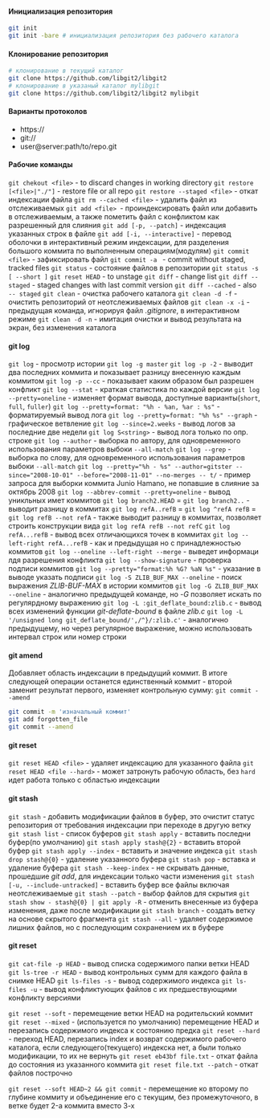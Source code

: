 #### Инициализация репозитория

```sh
git init
git init -bare # инициализация репозитория без рабочего каталога
```

#### Клонирование репозитория

```sh
# клонирование в текущий каталог
git clone https://github.com/libgit2/libgit2
# клонирование в указаный каталог mylibgit
git clone https://github.com/libgit2/libgit2 mylibgit
```

#### Варианты протоколов

- https://
- git://
- user@server:path/to/repo.git

#### Рабочие команды

`git chekout <file>` - to discard changes in working directory
`git restore [<file>|"./"]` - restore file or all repo
`git restore --staged <file>` - откат индексации файла
`git rm --cached <file>` - удалить файл из отслеживаемых
`git add <file> `- проиндексировать файл или добавить в отслеживаемым, а также пометить файл с конфликтом как разрешенный для слияния
`git add [-p, --patch]` - индексация указанных строк в файле
`git add [-i, --interactive]` - перевод оболочки в интерактивный режим индексации, для разделения большого коммита по выполненным операциям(модулям)
`git commit <file>` - зафиксировать файл
`git commit -a ` - commit without staged, tracked files
`git status` - состояние файлов в репозитории
`git status -s [ --short ]`
`git reset HEAD` - to unstage
`git diff` - change list
`git diff --staged` - staged changes with last commit version
`git diff --cached` - also `-- staged`
`git clean` - очистка рабочего каталога
`git clean -d -f` - очистить репозиторий от неотслеживаемых файлов
`git clean -x -i` - предыдущая команда, игнорируя файл _.gitignore_, в интерактивном режиме
`git clean -d -n` - имитация очистки и вывод результата на экран, без изменения каталога

#### git log

`git log` - просмотр истории
`git log -g master`
`git log -p -2` - выводит два последних коммита и показывает разницу внесенную каждым коммитом
`git log -p --cc` - показывает каким образом был разрешен конфликт
`git log --stat` - краткая статистика по каждой версии
`git log --pretty=oneline` - изменяет формат вывода, доступные варианты(`short`, `full`, `fuller`)
`git log --pretty=format: "%h - %an, %ar : %s"` - форматируемый вывод лога
`git log --pretty=format: "%h %s" --graph` - графическое ветвление
`git log --since=2.weeks` - вывод логов за последние две недели
`git log S<string>` - вывод лога только по опр. строке
`git log --author` - выборка по автору, для одновременного использования параметров выбоки `--all-match`
`git log --grep` - выборка по слову, для одновременного использования параметров выбоки `--all-match`
`git log --pretty="%h - %s" --author=gitster --since="2008-10-01" --before="2008-11-01" --no-merges -- t/` - пример запроса для выборки коммита Junio Hamano, не попавшие в слияние за октябрь 2008
`git log --abbrev-commit --pretty=oneline` - вывод уникльных имет коммитов
`git log branch2.HEAD` = `git log branch2..` - выводит разницу в коммитах
`git log refA..refB` = `git log ^refA refB` = `git log refB --not refA` - также выводит разницу в коммитах, позволяет строить конструкции вида `git log refA refB --not refC`
`git log refA...refB` - вывод всех отличающихся точек в коммитах
`git log --left-right refA...refB` - как и предыдущая но с принадлежностью коммитов
`git log --oneline --left-right --merge` - выведет информаци лдя разрешения конфликта
`git log --show-signature` - проверка подписи коммитов
`git log --pretty="format:%h %G? %aN %s"` - указание в выводе указать подписи
`git log -S ZLIB_BUF_MAX --oneline` - поиск выражения _ZLIB-BUF-MAX_ в истории коммитов
`git log -G ZLIB_BUF_MAX --oneline` - аналогично предыдущей команде, но _-G_ позволяет искать по регулярдному выражению
`git log -L :git_deflate_bound:zlib.c` - вывод всех изменений функции _git-deflate-bound_ в файле _zlib.c_
`git log -L '/unsigned long git_deflate_bound/',/^}/:zlib.c'` - аналогично предыдущему, но через регулярное выражение, можно использовать интервал строк или номер строки

#### git amend

Добавляет область индексации в предыдущий коммит. В итоге следующей операции останется единственный коммит - второй заменит результат первого, изменяет контрольную сумму:
`git commit --amend`

```sh
git commit -m 'изначальный коммит'
git add forgotten_file
git commit --amend
```

#### git reset

`git reset HEAD <file>` - удаляет индексацию для указанного файла
`git reset HEAD <file --hard>` - может затронуть рабочую область, без `hard` идет работа только с областью индексации

#### git stash

`git stash` - добавить модификации файлов в буфер, это очистит статус репозитория от требования индексации при переходе в другую ветку
`git stash list` - список буферов
`git stash apply` - вставить последни буфер(по умолчанию)
`git stash apply stash@{2}` - вставить второй буфер
`git stash apply --index` - вставить и значение индекса
`git stash drop stash@{0}` - удаление указанного буфера
`git stash pop` - вставка и удаление буфера
`git stash --keep-index` - не скрывать данные, прошедшие _git add_, для индексации только части изменения
`git stash [-u, --include-untracked]` - вставить буфер все файлы включая неотслеживаемые
`git stash --patch` - выбор файлов для скрытия
`git stash show - stash@{0} | git apply -R` - отменить внесенные из буфера изменения, даже после модификации
`git stash branch` - создать ветку на основе скрытого фрагмента
`git stash --all` - удаляет содержимое лишних файлов, но с последующим сохранением их в буфере

#### git reset

`git cat-file -p HEAD` - вывод списка содержимого папки ветки HEAD
`git ls-tree -r HEAD` - вывод контрольных сумм для каждого файла в снимке HEAD
`git ls-files -s` - вывод содержимого индекса
`git ls-files -u` - вывод конфликтующих файлов с их предшествующими конфликту версиями

`git reset --soft` - перемещение ветки HEAD на родительский коммит
`git reset --mixed` - (используется по умолчанию) перемещение HEAD и перезапись содержимого индекса к состоянию предка
`git reset --hard` - переход HEAD, перезапись index и возврат содержимого рабочего каталога, если следующего(текущего) индекска нет, а были только модификации, то их не вернуть
`git reset eb43bf file.txt` - откат файла до состояния из указанного коммита
`git reset file.txt --patch` - откат файлов построчно

`git reset --soft HEAD~2 && git commit` - перемещение ко второму по глубине коммиту и объединение его с текущим, без промежуточного, в ветке будет 2-a коммита вместо 3-х

